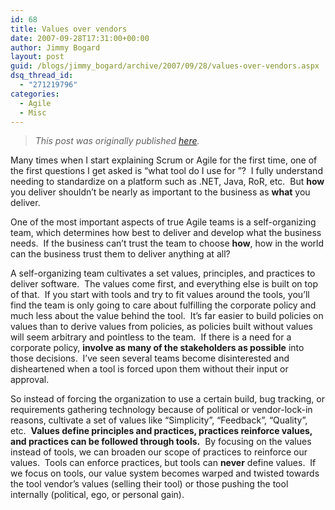 ```yaml
---
id: 68
title: Values over vendors
date: 2007-09-28T17:31:00+00:00
author: Jimmy Bogard
layout: post
guid: /blogs/jimmy_bogard/archive/2007/09/28/values-over-vendors.aspx
dsq_thread_id:
  - "271219796"
categories:
  - Agile
  - Misc
---
```

> _This post was originally published [here](http://grabbagoft.blogspot.com/2007/09/values-over-vendors.html)._

Many times when I start explaining Scrum or Agile for the first time, one of the first questions I get asked is &#8220;what tool do I use for <project function>&#8221;?&nbsp; I fully understand needing to standardize on a platform such as .NET, Java, RoR, etc.&nbsp; But **how** you deliver&nbsp;shouldn&#8217;t be&nbsp;nearly as important to the business as **what** you deliver.

One of the most important aspects of true Agile teams is a self-organizing team, which determines how best to deliver and develop what the business needs.&nbsp; If the business can&#8217;t trust the team to choose **how**, how in the world can the business trust them to deliver anything at all?

A self-organizing team cultivates a set values, principles, and practices to deliver software.&nbsp; The values come first, and everything else is built on top of that.&nbsp; If you start with tools and try to fit values around the tools, you&#8217;ll find the team is only going to care about fulfilling the corporate policy and much less about the value behind the tool.&nbsp; It&#8217;s far easier to build policies on values than to derive values from policies, as policies built without values will seem arbitrary and pointless to the team.&nbsp; If there is a need for a corporate policy, **involve as many of the stakeholders as possible** into those decisions.&nbsp; I&#8217;ve seen several teams become disinterested and disheartened when a tool is forced upon them without their input or approval.

So instead of forcing the organization to use a certain build, bug tracking, or requirements gathering technology because of political or vendor-lock-in reasons, cultivate a set of values like &#8220;Simplicity&#8221;, &#8220;Feedback&#8221;, &#8220;Quality&#8221;, etc.&nbsp; **Values define principles and practices, practices reinforce values, and practices can be followed through tools.**&nbsp; By focusing on the values instead of tools, we can broaden our scope of practices to reinforce our values.&nbsp; Tools can enforce practices, but tools can **never** define values.&nbsp; If we focus on tools, our value system becomes warped and twisted towards the tool vendor&#8217;s values (selling their tool)&nbsp;or those pushing the tool internally (political, ego, or personal gain).